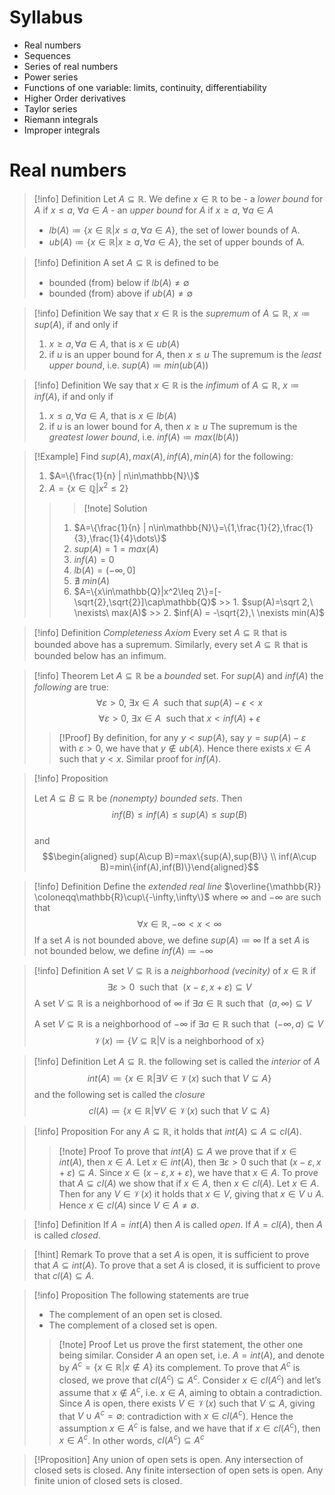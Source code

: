 # Syllabus
- Real numbers 
- Sequences
- Series of real numbers
- Power series
- Functions of one variable: limits, continuity, differentiability
- Higher Order derivatives
- Taylor series
- Riemann integrals
- Improper integrals
# Real numbers
>[!info] Definition
>Let $A\subseteq \mathbb{R}$. We define $x\in \mathbb{R}$ to be
>		- a *lower bound* for $A$ if $x\leq a,\ \forall a\in A$
>		- an *upper bound* for $A$ if $x\geq a,\  \forall a\in A$
>	- $lb(A)\coloneqq\{x\in\mathbb{R}|x\leq a,\forall a\in A\}$, the set of lower bounds of A.
>	- $ub(A)\coloneqq\{x\in\mathbb{R}|x\geq a,\forall a\in A\}$, the set of upper bounds of A.

>[!info] Definition
>A set $A\subseteq\mathbb{R}$ is defined to be
>	- bounded (from) below if $lb(A)\not = \emptyset$
>	- bounded (from) above if $ub(A)\not = \emptyset$

>[!info] Definition
>We say that $x\in\mathbb{R}$ is the *supremum* of $A\subseteq\mathbb{R},\ x\coloneqq sup(A)$, if and only if 
>	1. $x\geq a,\forall a\in A$, that is $x\in ub(A)$ 
>	2. if $u$ is an upper bound for $A$, then $x\leq u$
>The supremum is the *least upper bound*, i.e. $sup(A)\coloneqq min(ub(A))$

>[!info] Definition
>We say that $x\in\mathbb{R}$ is the *infimum* of $A\subseteq\mathbb{R},\ x\coloneqq inf(A)$, if and only if 
>	1. $x\leq a,\forall a\in A$, that is $x\in lb(A)$ 
>	2. if $u$ is an lower bound for $A$, then $x\geq u$
>The supremum is the *greatest lower bound*, i.e. $inf(A)\coloneqq max(lb(A))$

>[!Example]
>Find $sup(A), max(A), inf(A), min(A)$ for the following:
>1. $A=\{\frac{1}{n} | n\in\mathbb{N}\}$
>2. $A=\{x\in\mathbb{Q}|x^2\leq 2\}$
>>>[!note] Solution
>>1. $A=\{\frac{1}{n} | n\in\mathbb{N}\}=\{1,\frac{1}{2},\frac{1}{3},\frac{1}{4}\dots\}$
>> 	1. $sup(A)=1=max(A)$
>> 	2. $inf(A)=0$
>>	1. $lb(A)=(-\infty,0]$
>>	2. $\nexists\ min(A)$
>>2. $A=\{x\in\mathbb{Q}|x^2\leq 2\}=[-\sqrt{2},\sqrt{2}]\cap\mathbb{Q}$
	>>	1. $sup(A)=\sqrt 2,\ \nexists\ max(A)$
	>>	2. $inf(A) = -\sqrt{2},\ \nexists min(A)$



>[!info] Definition 
>*Completeness Axiom*
>Every set $A\subseteq\mathbb{R}$ that is bounded above has a supremum. Similarly, every set $A\subseteq\mathbb{R}$ that is bounded below has an infimum.

>[!info] Theorem
>Let $A\subseteq\mathbb{R}$ be a *bounded* set. For $sup(A)$ and $inf(A)$ the *following* are true:
>$$\forall\varepsilon\gt 0,\ \exists x\in A\ \text{ such that } sup(A)-\epsilon\lt x$$
>$$\forall\varepsilon\gt 0,\ \exists x\in A\ \text{ such that } x<inf(A)+\epsilon$$
>>[!Proof]
>> By definition, for any $y < sup(A)$, say $y = sup(A) − \varepsilon$ with $\varepsilon > 0$, we have that
$y \notin ub(A)$. Hence there exists $x\in A$ such that $y < x$. Similar proof for $inf(A)$.

> [!info] Proposition
>
> Let $A\subseteq B\subseteq\mathbb{R}$ be *(nonempty) bounded sets*. Then 
> $$inf(B)\leq inf(A)\leq sup(A)\leq sup(B)$$  
> 	and $$\begin{aligned}
> 	sup(A\cup B)=max\{sup(A),sup(B)\} \\ inf(A\cup B)=min\{inf(A),inf(B)\}\end{aligned}$$

>[!info] Definition
>Define the *extended real line* $\overline{\mathbb{R}} \coloneqq\mathbb{R}\cup\{-\infty,\infty\}$ where $\infty$ and $-\infty$ are such that $$\forall x\in \mathbb{R}, -\infty\lt x\lt \infty$$
>If a set $A$ is not bounded above, we define $sup(A)\coloneqq\infty$
>If a set $A$ is not bounded below, we define $inf(A)\coloneqq-\infty$

>[!info] Definition
>A set $V\subseteq\mathbb{R}$ is a *neighborhood (vecinity)* of $x\in\mathbb{R}$ if $$\exists\varepsilon\gt 0\ \text{ such that }\ (x-\varepsilon,x+\varepsilon)\subseteq V$$
>A set $V\subseteq\mathbb{R}$ is a neighborhood of $\infty$ if $\exists a\in\mathbb{R}\text{ such that }\ (a,\infty)\subseteq V$
>
>A set $V\subseteq\mathbb{R}$ is a neighborhood of $-\infty$ if $\exists a\in\mathbb{R}\text{ such that }\ (-\infty,a)\subseteq V$
>$$\mathcal{V}(x)\coloneqq\{V\subseteq\mathbb{R}|\text{V is a neighborhood of x}\}$$

>[!info] Definition
>Let $A\subseteq\mathbb{R}$. the following set is called the *interior* of $A$
>$$int(A)\coloneqq\{x\in\mathbb{R}|\exists V\in \mathcal{V}(x)\text{ such that } V\subseteq A\}$$
>and the following set is called the *closure*
>$$cl(A)\coloneqq\{x\in\mathbb{R}|\forall V\in\mathcal{V}(x)\text{ such that } V\subseteq A\}$$

>[!info] Proposition
> For any $A\subseteq\mathbb{R}$, it holds that $int(A)\subseteq A\subseteq cl(A)$.
> >[!note] Proof
> >To prove that $int(A) \subseteq A$  we prove that if $x \in int(A)$, then $x \in A$. Let $x \in int(A)$,
then $\exists \varepsilon \gt 0$ such that $(x − \varepsilon, x + \varepsilon) \subseteq A$. Since $x \in (x − \varepsilon, x + \varepsilon)$, we have that $x \in A$.
To prove that $A \subseteq cl(A)$ we show that if $x \in A$, then $x \in cl(A)$. Let $x \in A$. Then for any $V \in \mathcal{V}(x)$ it holds that $x \in V$, giving that $x \in V \cup A$. Hence $x \in cl(A)$ since $V\in A \not= \emptyset$.

>[!info] Definition
> If $A=int(A)$ then $A$ is called *open*. If $A=cl(A)$, then $A$ is called *closed*.

>[!hint] Remark
>To prove that a set $A$ is open, it is sufficient to prove that $A\subseteq int(A)$. To prove that a set $A$ is closed, it is sufficient to prove that $cl(A)\subseteq A$.


>[!info] Proposition
>The following statements are true
 >- The complement of an open set is closed.
 >- The complement of a closed set is open.
 >>[!note] Proof
 >>Let us prove the first statement, the other one being similar. Consider $A$ an open
set, i.e. $A = int(A)$, and denote by $A^c = \{x \in \mathbb{R} | x \notin A\}$ its complement. To prove that
$A^c$ is closed, we prove that $cl(A^c) \subseteq A^c$. Consider $x \in cl(A^c)$ and let’s assume that $x \notin A^c$,
i.e. $x \in A$, aiming to obtain a contradiction. Since $A$ is open, there exists $V \in \mathcal{V}(x)$ such
that $V \subseteq A$, giving that $V \cup A^c = \emptyset$: contradiction with $x \in cl(A^c)$. Hence the assumption
$x\in A^c$ is false, and we have that if $x \in cl(A^c)$, then $x \in A^c$. In other words, $cl(A^c) \subseteq A^c$

>[!Proposition]
>Any union of open sets is open. Any intersection of closed sets is closed. Any finite intersection of open sets is open. Any finite union of closed sets is closed.

